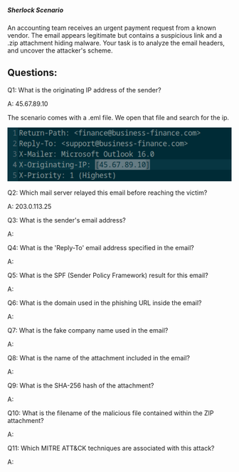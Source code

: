 
##### Sherlock Scenario

An accounting team receives an urgent payment request from a known vendor. The email appears legitimate but contains a suspicious link and a .zip attachment hiding malware. Your task is to analyze the email headers, and uncover the attacker's scheme.


## Questions: 

Q1: What is the originating IP address of the sender?

A: 45.67.89.10

The scenario comes with a .eml file.
We open that file and search for the ip.

![](../../Img/Pasted%20image%2020250930230613.png)

Q2: Which mail server relayed this email before reaching the victim?

A: 203.0.113.25



Q3: What is the sender's email address?

A: 

Q4: What is the 'Reply-To' email address specified in the email?

A: 

Q5: What is the SPF (Sender Policy Framework) result for this email?

A: 

Q6: What is the domain used in the phishing URL inside the email?

A: 

Q7: What is the fake company name used in the email?

A: 

Q8: What is the name of the attachment included in the email?

A: 

Q9: What is the SHA-256 hash of the attachment?

A: 

Q10: What is the filename of the malicious file contained within the ZIP attachment?

A: 

Q11: Which MITRE ATT&CK techniques are associated with this attack?

A: 
